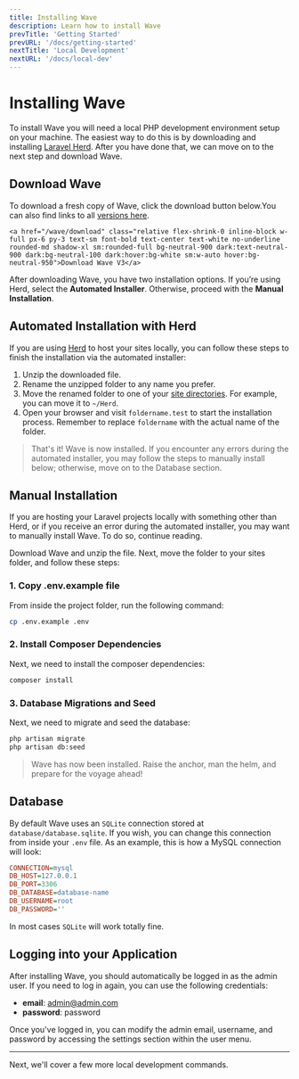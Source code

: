 ```yaml
---
title: Installing Wave
description: Learn how to install Wave
prevTitle: 'Getting Started'
prevURL: '/docs/getting-started'
nextTitle: 'Local Development'
nextURL: '/docs/local-dev'
---
```


# Installing Wave

To install Wave you will need a local PHP development environment setup on your machine. The easiest way to do this is by downloading and installing <a href="https://herd.laravel.com" target="_blank">Laravel Herd</a>. After you have done that, we can move on to the next step and download Wave.

## Download Wave

To download a fresh copy of Wave, click the download button below.<span class="hidden">You can also find links to all <a href="https://github.com/thedevdojo/wave/tags" target="_blank">versions here</a>.</span>

<div class="relative flex items-start justify-start w-full sm:w-auto">
<div class="relative flex items-center justify-center w-full p-1 mb-5 overflow-hidden duration-300 ease-out border rounded-lg sm:w-auto sm:rounded-full border-neutral-200 dark:border-neutral-800 group">
    <div class="absolute sm:block hidden top-1/2 left-1/2 -translate-x-1/2 w-[250px] rounded-lg sm:rounded-full group-hover:opacity-100 opacity-0 blur-sm duration-300 ease-out scale-100 h-[250px] -translate-y-1/2 origin-center">
        <span class="absolute inset-0 w-full h-full rounded-lg sm:rounded-full bg-gradient-to-r from-indigo-500 via-teal-300 to-blue-500 group-hover:animate-spin-slow"></span>
    </div>
    
    <a href="/wave/download" class="relative flex-shrink-0 inline-block w-full px-6 py-3 text-sm font-bold text-center text-white no-underline rounded-md shadow-xl sm:rounded-full bg-neutral-900 dark:text-neutral-900 dark:bg-neutral-100 dark:hover:bg-white sm:w-auto hover:bg-neutral-950">Download Wave V3</a>
</div>
</div>

After downloading Wave, you have two installation options. If you’re using Herd, select the **Automated Installer**. Otherwise, proceed with the **Manual Installation**.

## Automated Installation with Herd

If you are using <a href="https://herd.laravel.com" target="_blank">Herd</a> to host your sites locally, you can follow these steps to finish the installation via the automated installer:

1. Unzip the downloaded file.
2. Rename the unzipped folder to any name you prefer.
3. Move the renamed folder to one of your <a href="https://herd.laravel.com/docs/1/getting-started/sites" target="_blank">site directories</a>. For example, you can move it to `~/Herd`.
4. Open your browser and visit `foldername.test` to start the installation process. Remember to replace `foldername` with the actual name of the folder.

> That's it! Wave is now installed. If you encounter any errors during the automated installer, you may follow the steps to manually install below; otherwise, move on to the Database section.

## Manual Installation

If you are hosting your Laravel projects locally with something other than Herd, or if you receive an error during the automated installer, you may want to manually install Wave. To do so, continue reading.

Download Wave and unzip the file. Next, move the folder to your sites folder, and follow these steps:

### 1. Copy .env.example file

From inside the project folder, run the following command:

<include src="docs/filename-top.html"></include><include src="docs/file-buttons.html" file="none"></include>
```bash
cp .env.example .env
```
</div>

### 2. Install Composer Dependencies

Next, we need to install the composer dependencies:

<include src="docs/filename-top.html"></include><include src="docs/file-buttons.html" file="none"></include>
```bash
composer install
```
</div>

### 3. Database Migrations and Seed

Next, we need to migrate and seed the database:

<include src="docs/filename-top.html"></include><include src="docs/file-buttons.html" file="none"></include>
```bash
php artisan migrate
php artisan db:seed
```
</div>

> Wave has now been installed. Raise the anchor, man the helm, and prepare for the voyage ahead!

## Database

By default Wave uses an `SQLite` connection stored at `database/database.sqlite`. If you wish, you can change this connection from inside your `.env` file. As an example, this is how a MySQL connection will look: 

<include src="docs/filename-top.html"></include><include src="docs/filename.html" file=".env"></include>

```ini
CONNECTION=mysql
DB_HOST=127.0.0.1
DB_PORT=3306
DB_DATABASE=database-name
DB_USERNAME=root
DB_PASSWORD=''
```
</div>

In most cases `SQLite` will work totally fine.

<a name="login"></a>
## Logging into your Application

After installing Wave, you should automatically be logged in as the admin user. If you need to log in again, you can use the following credentials:

- **email**: admin@admin.com
- **password**: password

Once you've logged in, you can modify the admin email, username, and password by accessing the settings section within the user menu.

---

Next, we'll cover a few more local development commands.